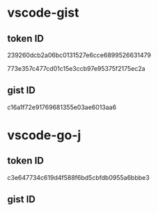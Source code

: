 # vscode-gist

## token ID
239260dcb2a06bc0131527e6cce6899526631479

773e357c477cd01c15e3ccb97e95375f2175ec2a

## gist ID
c16a1f72e91769681355e03ae6013aa6


# vscode-go-j
## token ID
c3e647734c619d4f588f6bd5cbfdb0955a6bbbe3
## gist ID
